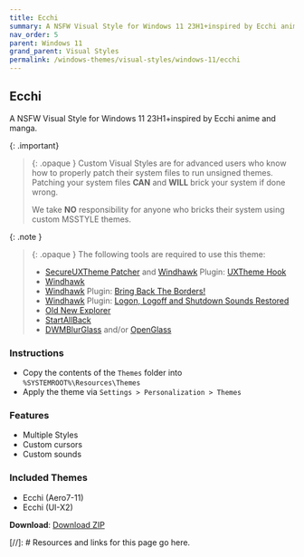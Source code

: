 ```yaml
---
title: Ecchi
summary: A NSFW Visual Style for Windows 11 23H1+inspired by Ecchi anime and manga.
nav_order: 5
parent: Windows 11
grand_parent: Visual Styles
permalink: /windows-themes/visual-styles/windows-11/ecchi
---
```


## Ecchi
A NSFW Visual Style for Windows 11 23H1+inspired by Ecchi anime and manga.

{: .important}
> {: .opaque }
> Custom Visual Styles are for advanced users who know how to properly patch their system files to run unsigned themes.  
> Patching your system files **CAN** and **WILL** brick your system if done wrong.
>
> We take **NO** responsibility for anyone who bricks their system using custom MSSTYLE themes.

{: .note }
> {: .opaque }
> The following tools are required to use this theme:
>
> - [SecureUXTheme Patcher] and [Windhawk] Plugin: [UXTheme Hook]
> - [Windhawk]
> - [Windhawk] Plugin: [Bring Back The Borders!]
> - [Windhawk] Plugin: [Logon, Logoff and Shutdown Sounds Restored]
> - [Old New Explorer]
> - [StartAllBack]
> - [DWMBlurGlass] and/or [OpenGlass]

### Instructions

- Copy the contents of the `Themes` folder into `%SYSTEMROOT%\Resources\Themes`
- Apply the theme via `Settings > Personalization > Themes`

### Features

- Multiple Styles
- Custom cursors
- Custom sounds

### Included Themes

- Ecchi (Aero7-11)
- Ecchi (UI-X2)

**Download**: [Download ZIP]

<!-- ////////////////////////////////////////////////////////////////////////////////////////////////////////////////////// -->

[//]: # Resources and links for this page go here.

[Windhawk]: https://windhawk.net/
[Bring Back The Borders!]: https://windhawk.net/mods/w11-dwm-fix
[Logon, Logoff and Shutdown Sounds Restored]: https://windhawk.net/mods/logon-logoff-shutdown-sounds/
[SecureUXTheme Patcher]: https://github.com/namazso/SecureUxTheme/
[UXTheme Hook]: https://windhawk.net/mods/uxtheme-hook/
[Old New Explorer]: https://msfn.org/board/topic/170375-oldnewexplorer-119/
[DWMBlurGlass]: https://github.com/Maplespe/DWMBlurGlass
[StartAllBack]: https://www.startallback.com/
[OpenGlass]: https://virtualcustoms.net/showthread.php/88998-OpenGlass-Installer-for-Windows-11-22H2
[Download ZIP]: https://gitlab.com/the-back-room/visual-styles/windows-11/nsfw/ecchi/-/archive/main/ecchi-main.zip

<!-- ////////////////////////////////////////////////////////////////////////////////////////////////////////////////////// -->
